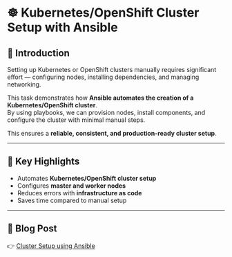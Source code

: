 # ☸️ Kubernetes/OpenShift Cluster Setup with Ansible

## 🔹 Introduction
Setting up Kubernetes or OpenShift clusters manually requires significant effort — configuring nodes, installing dependencies, and managing networking.  

This task demonstrates how **Ansible automates the creation of a Kubernetes/OpenShift cluster**.  
By using playbooks, we can provision nodes, install components, and configure the cluster with minimal manual steps.  

This ensures a **reliable, consistent, and production-ready cluster setup**.

---

## 📌 Key Highlights
- Automates **Kubernetes/OpenShift cluster setup**  
- Configures **master and worker nodes**  
- Reduces errors with **infrastructure as code**  
- Saves time compared to manual setup  

---

## 📖 Blog Post
👉 [Cluster Setup using Ansible](https://www.linkedin.com/posts/aman-kant-mahto_kubernetes-cluster-setup-using-ansible-activity-7257632419736944640-Sk34)
